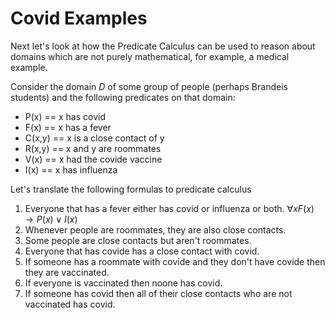 # Covid Examples
Next let's look at how the Predicate Calculus can be used to reason about 
domains which are not purely mathematical, for example, a medical example.

Consider the domain $D$ of some group of people (perhaps Brandeis students)
and the following predicates
on that domain:
* P(x) == x has covid
* F(x) == x has a fever
* C(x,y) == x is a close contact of y
* R(x,y) == x and y are roommates
* V(x) == x had the covide vaccine
* I(x) == x has influenza

Let's translate the following formulas to predicate calculus

1. Everyone that has a fever either has covid or influenza or both.
   $\forall x F(x) \rightarrow P(x) \vee I(x)$
2. Whenever people are roommates,  they are also close contacts.
3. Some people are close contacts but aren't roommates.
4. Everyone that has covide has a close contact with covid.
5. If someone has a roommate with covide and they don't have covide then they are vaccinated.
6. If everyone is vaccinated then noone has covid.
7. If someone has covid then all of their close contacts who are not vaccinated has covid.
   
